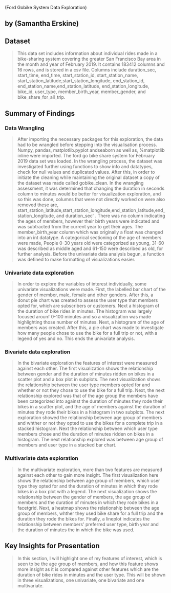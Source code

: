
(Ford Gobike System Data Exploration)
## by (Samantha Erskine)


## Dataset

>  This data set includes information about individual rides made in a bike-sharing system covering the greater San Francisco Bay area in the month and year of February 2019. It contains 183412 columns and 16 rows, and is stored in a csv file. Columns include duration_sec, start_time, end_time, start_station_id, start_station_name, start_station_latitude,start_station_longitude, end_station_id, end_station_name,end_station_latitude, end_station_longitude, bike_id, user_type,
member_birth_year, member_gender, and bike_share_for_all_trip.

## Summary of Findings
### Data Wrangling
> After importing the necessary packages for this exploration, the data had to be wrangled before stepping into the visualisation process. Numpy, pandas, matplotlib.pyplot andseaborn as well as, %matplotlib inline were imported. The ford go bike share system for February 2019 data set was loaded. In the wrangling process, the dataset was investigated further using functions to show info and datatypes, check for null values and duplicated values. After this, in order to initiate the cleaning while maintaining the original dataset a copy of the dataset was made called gobike_clean. In the wrangling assessment, it was determined that changing the duration in seconds column to minutes would be better for visualization exploration, and so this was done, columns that were not directly worked on were also removed these are, start_station_latitude,start_station_longitude,end_station_latitude,end_station_longitude, and duration_sec' . There was no column indicating the ages of members, however their birth years were indicated and was subtracted from the current year to get their ages. The member_birth_year column which was originally a float was changed into an int datatype. A categorical sectioning of the age of members were made, People 0-30 years old were categorized as young, 31-60 was described as middle aged and 61-150 were described as old, for further analysis. Before the univariate data analysis begun, a function was defined to make formatting of visualizations easier.


### Univariate data exploration
> In order to explore the variables of interest individually, some univariate visualizations were made. First, the labelled bar chart of the gender of member, male, female and other genders. After this, a donut pie chart was created to assess the user type that members opted for, which are subscribers or customers. Next a histogram of the duration of bike rides in minutes. The histogram was largely focused arounf 0-100 minutes and so a visualization was made highlighting those number of minutes. Next, a histogram of the age of members was created. After this, a pie chart was made to investigate how many people chose to use the bike for a full trip or not, with a legend of yes and no. This ends the univariate analysis.

### Bivariate data exploration
> In the bivariate exploration the features of interest were measured against each other. The first visualization shows the relationship between gender and the duration of minutes ridden on bikes in a scatter plot and a box plot in subplots. The next visualization shows the relationship between the user type members opted for and whether or not they chose to use the bike for a full trip. Next, the next relationship explored was that of the age group the members have been categorized into against the duration of minutes they rode their bikes in a scatter plot, and the age of members against the duration of minutes they rode their bikes in a histogram in two subplots. The next exploration showed the relationship between age group of members and whther or not they opted to use the bikes for a complete trip in a stacked histogram. Next the relationship between which user type members chose and the duration of minutes ridden on bikes in a histogram. The next relationship explored was between age group of members and user type in a stacked bar chart.


### Multivariate data exploration
> In the multivariate exploration, more than two features are measured against each other to gain more insight. The first visualization here shows the relationship between age group of members, which user type they opted for and the duration of minutes in which they rode bikes in a box plot with a legend. The next visualization shows the relationship between the gender of members, the age group of members and the duration of minutes in which they rode bikes in a facetgrid. Next, a heatmap shows the relationship between the age group of members, whther they used bike share for a full trip and the duration they rode the bikes for. Finally, a lineplot indicates the relationship between members' preferred user type, birth year and the duration of minutes the in which the bike was used.
## Key Insights for Presentation

> In this section, I will highlight one of my features of interest, which is seen to be the age group of members, and how this feature shows more insight as it is compared against other features which are the duration of bike rides in minutes and the user type. This will be shown in three visualizations, one univariate, one bivariate and one multivariate.
